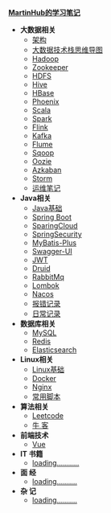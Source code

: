 [**MartinHub的学习笔记**](README.md)  

- **大数据相关** 
  - [架构 ](./01-大数据相关技术栈/00-架构/README.md)
  - [大数据技术栈思维导图](./01-大数据相关技术栈/00-大数据技术栈思维导图/README.md)
  - [Hadoop](./01-大数据相关技术栈/01-Hadoop/README.md)
  - [Zookeeper](./01-大数据相关技术栈/02-Zookeeper/README.md)
  - [HDFS](./01-大数据相关技术栈/03-HDFS/README.md)
  - [Hive](./01-大数据相关技术栈/04-Hive/README.md)
  - [HBase](./01-大数据相关技术栈/05-HBase/README.md)
  - [Phoenix](./01-大数据相关技术栈/06-Phoenix/README.md)
  - [Scala](./01-大数据相关技术栈/07-Scala/README.md)
  - [Spark](./01-大数据相关技术栈/08-Spark/README.md)
  - [Flink](./01-大数据相关技术栈/09-Flink/README.md)
  - [Kafka](./01-大数据相关技术栈/10-Kafka/README.md)
  - [Flume](./01-大数据相关技术栈/11-Flume/README.md)
  - [Sqoop](./01-大数据相关技术栈/12-Sqoop/README.md)
  - [Oozie](./01-大数据相关技术栈/13-Oozie/README.md)
  - [Azkaban](./01-大数据相关技术栈/14-Azkaban/README.md)
  - [Storm](./01-大数据相关技术栈/15-Storm/README.md)
  - [运维笔记](./01-大数据相关技术栈/运维笔记/README.md)
- **Java相关** 
  - [Java基础](./02-Java相关技术栈/01-Java基础/README.md)
  - [Spring Boot](./02-Java相关技术栈/02-SparingBoot/README.md)
  - [SparingCloud](./02-Java相关技术栈/03-SparingCloud/README.md)
  - [SpringSecurity](./02-Java相关技术栈/04-SpringSecurity/README.md)
  - [MyBatis-Plus](./02-Java相关技术栈/05-MyBatis-Plus/README.md)
  - [Swagger-UI](./02-Java相关技术栈/06-Swagger-UI/README.md)
  - [JWT](./02-Java相关技术栈/07-JWT/README.md)
  - [Druid](./02-Java相关技术栈/08-Druid/README.md)
  - [RabbitMq](./02-Java相关技术栈/09-RabbitMq/README.md)
  - [Lombok](./02-Java相关技术栈/10-Lombok/README.md)
  - [Nacos](./02-Java相关技术栈/11-Nacos/README.md)
  - [报错记录](./02-Java相关技术栈/报错记录/README.md)
  - [日常记录](./02-Java相关技术栈/日常记录/README.md)
- **数据库相关** 
  - [MySQL](./03-数据库/01-MySQL/README.md)
  - [Redis](./03-数据库/02-Redis/README.md)
  - [Elasticsearch](./03-数据库/03-Elasticsearch/README.md)
- **Linux相关** 
  - [Linux基础](./04-Linux相关/01-Linux基础/README.md)
  - [Docker](./04-Linux相关/02-Docker/README.md)
  - [Nginx](./04-Linux相关/03-Nginx/README.md)
  - [常用脚本](./04-Linux相关/常用脚本/README.md)
- **算法相关** 
  - [Leetcode](./05-算法/01-LeetCode/README.md)
  - [牛 客](./05-算法/02-牛客/README.md)
- **前端技术** 
  - [Vue](./07-前端相关技术栈/01-Vue/README.md)
- **IT 书籍** 
  - [loading...........](./08-IT书籍/README.md)
- **面   经**
  - [loading..........](./09-面经/README.md)
- **杂  记**
  - [loading..........](./10-杂记/README.md)

